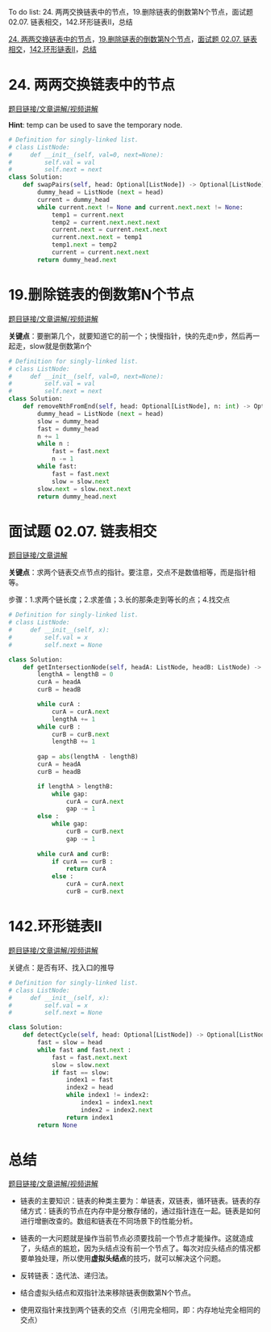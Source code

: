 To do list: 24. 两两交换链表中的节点，19.删除链表的倒数第N个节点，面试题 02.07. 链表相交，142.环形链表II，总结

[24. 两两交换链表中的节点](#01)，[19.删除链表的倒数第N个节点](#02)，[面试题 02.07. 链表相交](#03)，[142.环形链表II](#04)，[总结](#05)

# <span id="01">24. 两两交换链表中的节点</span>

[题目链接/文章讲解/视频讲解](https://programmercarl.com/0024.%E4%B8%A4%E4%B8%A4%E4%BA%A4%E6%8D%A2%E9%93%BE%E8%A1%A8%E4%B8%AD%E7%9A%84%E8%8A%82%E7%82%B9.html)

**Hint**: temp can be used to save the temporary node.

```Python
# Definition for singly-linked list.
# class ListNode:
#     def __init__(self, val=0, next=None):
#         self.val = val
#         self.next = next
class Solution:
    def swapPairs(self, head: Optional[ListNode]) -> Optional[ListNode]:
        dummy_head = ListNode (next = head)
        current = dummy_head
        while current.next != None and current.next.next != None:
            temp1 = current.next
            temp2 = current.next.next.next
            current.next = current.next.next
            current.next.next = temp1
            temp1.next = temp2
            current = current.next.next
        return dummy_head.next
```


# <span id="02">19.删除链表的倒数第N个节点</span>

[题目链接/文章讲解/视频讲解](https://programmercarl.com/0019.%E5%88%A0%E9%99%A4%E9%93%BE%E8%A1%A8%E7%9A%84%E5%80%92%E6%95%B0%E7%AC%ACN%E4%B8%AA%E8%8A%82%E7%82%B9.html)

**关键点**：要删第几个，就要知道它的前一个；快慢指针，快的先走n步，然后再一起走，slow就是倒数第n个

```Python
# Definition for singly-linked list.
# class ListNode:
#     def __init__(self, val=0, next=None):
#         self.val = val
#         self.next = next
class Solution:
    def removeNthFromEnd(self, head: Optional[ListNode], n: int) -> Optional[ListNode]:
        dummy_head = ListNode (next = head)
        slow = dummy_head
        fast = dummy_head
        n += 1
        while n :
            fast = fast.next
            n -= 1
        while fast:
            fast = fast.next
            slow = slow.next
        slow.next = slow.next.next
        return dummy_head.next
```

# <span id="03">面试题 02.07. 链表相交</span>

[题目链接/文章讲解](https://programmercarl.com/%E9%9D%A2%E8%AF%95%E9%A2%9802.07.%E9%93%BE%E8%A1%A8%E7%9B%B8%E4%BA%A4.html)

**关键点**：求两个链表交点节点的指针。要注意，交点不是数值相等，而是指针相等。

步骤：1.求两个链长度；2.求差值；3.长的那条走到等长的点；4.找交点

```Python
# Definition for singly-linked list.
# class ListNode:
#     def __init__(self, x):
#         self.val = x
#         self.next = None

class Solution:
    def getIntersectionNode(self, headA: ListNode, headB: ListNode) -> ListNode:
        lengthA = lengthB = 0
        curA = headA
        curB = headB

        while curA :
            curA = curA.next
            lengthA += 1
        while curB :
            curB = curB.next
            lengthB += 1
        
        gap = abs(lengthA - lengthB)
        curA = headA
        curB = headB

        if lengthA > lengthB:
            while gap:
                curA = curA.next
                gap -= 1
        else :
            while gap:
                curB = curB.next
                gap -= 1
        
        while curA and curB:
            if curA == curB :
                return curA
            else :
                curA = curA.next
                curB = curB.next
```

# <span id="04">142.环形链表II </span>

[题目链接/文章讲解/视频讲解](https://programmercarl.com/0142.%E7%8E%AF%E5%BD%A2%E9%93%BE%E8%A1%A8II.html)

关键点：是否有环、找入口的推导


```Python
# Definition for singly-linked list.
# class ListNode:
#     def __init__(self, x):
#         self.val = x
#         self.next = None

class Solution:
    def detectCycle(self, head: Optional[ListNode]) -> Optional[ListNode]:
        fast = slow = head
        while fast and fast.next :
            fast = fast.next.next
            slow = slow.next
            if fast == slow:
                index1 = fast
                index2 = head
                while index1 != index2:
                    index1 = index1.next
                    index2 = index2.next
                return index1
        return None
```

# <span id="05">总结 </span>

[题目链接/文章讲解/视频讲解](https://www.programmercarl.com/%E9%93%BE%E8%A1%A8%E6%80%BB%E7%BB%93%E7%AF%87.html)

- 链表的主要知识：链表的种类主要为：单链表，双链表，循环链表。链表的存储方式：链表的节点在内存中是分散存储的，通过指针连在一起。链表是如何进行增删改查的。数组和链表在不同场景下的性能分析。

- 链表的一大问题就是操作当前节点必须要找前一个节点才能操作。这就造成了，头结点的尴尬，因为头结点没有前一个节点了。每次对应头结点的情况都要单独处理，所以使用**虚拟头结点**的技巧，就可以解决这个问题。

- 反转链表：迭代法、递归法。

- 结合虚拟头结点和双指针法来移除链表倒数第N个节点。

- 使用双指针来找到两个链表的交点（引用完全相同，即：内存地址完全相同的交点）
